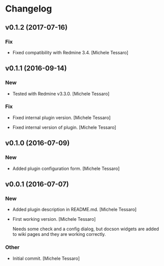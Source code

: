 # Changelog

## v0.1.2 (2017-07-16)

### Fix

* Fixed compatibility with Redmine 3.4. [Michele Tessaro]


## v0.1.1 (2016-09-14)

### New

* Tested with Redmine v3.3.0. [Michele Tessaro]

### Fix

* Fixed internal plugin version. [Michele Tessaro]

* Fixed internal version of plugin. [Michele Tessaro]


## v0.1.0 (2016-07-09)

### New

* Added plugin configuration form. [Michele Tessaro]


## v0.0.1 (2016-07-07)

### New

* Added plugin description in README.md. [Michele Tessaro]

* First working version. [Michele Tessaro]

  Needs some check and a config dialog, but docson widgets are added to
  wiki pages and they are working correctly.

### Other

* Initial commit. [Michele Tessaro]


